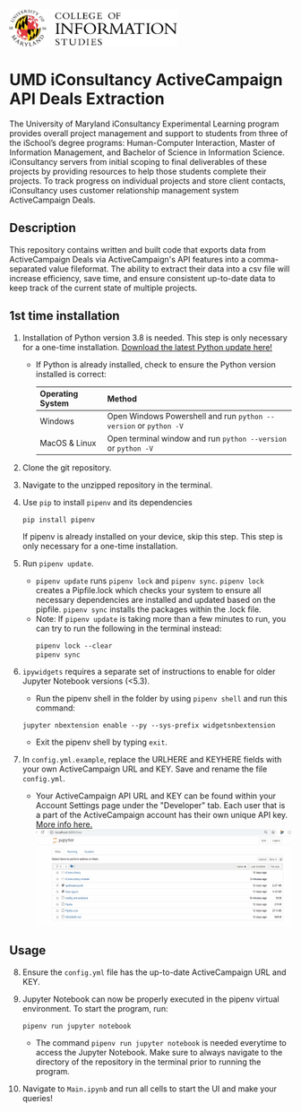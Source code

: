 
<img src="ischool.png" width="300" markdown="1">

# UMD iConsultancy ActiveCampaign API Deals Extraction
The University of Maryland iConsultancy Experimental Learning program provides overall project management and support to students from three of the iSchool’s degree programs: Human-Computer Interaction, Master of Information Management, and Bachelor of Science in Information Science. iConsultancy servers from initial scoping to final deliverables of these projects by providing resources to help those students complete their projects. To track progress on individual projects and store client contacts, iConsultancy uses customer relationship management system ActiveCampaign Deals. 

## Description
This repository contains written and built code that exports data from ActiveCampaign Deals via ActiveCampaign's API features into a comma-separated value fileformat. The ability to extract their data into a csv file will increase efficiency, save time, and ensure consistent up-to-date data to keep track of the current state of multiple projects. 

## 1st time installation
1. Installation of Python version 3.8 is needed. This step is only necessary for a one-time installation.
   [Download the latest Python update here!](https://www.python.org/) 
   - If Python is already installed, check to ensure the Python version installed is correct:
   
     | Operating System |                             Method                               |
     | ---------------- | ---------------------------------------------------------------- |
     | Windows          | Open Windows Powershell and run `python --version` or `python -V`|
     | MacOS & Linux    | Open terminal window and run `python --version` or `python -V`   | 
    
2. Clone the git repository.

3. Navigate to the unzipped repository in the terminal.

4. Use `pip` to install `pipenv` and its dependencies
   ```
   pip install pipenv
   ```
   If pipenv is already installed on your device, skip this step. This step is only necessary for a one-time installation. 
   
5. Run `pipenv update`.
   - `pipenv update` runs `pipenv lock` and `pipenv sync`. `pipenv lock` creates a Pipfile.lock which checks your system to ensure all necessary dependencies are installed and updated based on the pipfile.  `pipenv sync` installs the packages within the .lock file.
   - Note: If `pipenv update` is taking more than a few minutes to run, you can try to run the following in the terminal instead:
      ```
      pipenv lock --clear
      pipenv sync
      ```

6. `ipywidgets` requires a separate set of instructions to enable for older Jupyter Notebook versions (<5.3).
      - Run the pipenv shell in the folder by using `pipenv shell` and run this command: 
      ```
      jupyter nbextension enable --py --sys-prefix widgetsnbextension
      ```
      - Exit the pipenv shell by typing `exit`. 
7.  In `config.yml.example`, replace the URLHERE and KEYHERE fields with your own ActiveCampaign URL and KEY. Save and rename the file `config.yml`.
    - Your ActiveCampaign API URL and KEY can be found within your Account Settings page under the "Developer" tab. Each user that is a part of the ActiveCampaign account has their own unique API key. [More info here.](https://help.activecampaign.com/hc/en-us/articles/207317590-Getting-started-with-the-API#how-to-obtain-your-activecampaign-api-url-and-key)
    ![](URL_KEY_tutorial_README.gif)

      
## Usage
8. Ensure the `config.yml` file has the up-to-date ActiveCampaign URL and KEY.

9. Jupyter Notebook can now be properly executed in the pipenv virtual environment. To start the program, run:
   ```
   pipenv run jupyter notebook
   ```
    - The command `pipenv run jupyter notebook` is needed everytime to access the Jupyter Notebook. Make sure to always navigate to the directory of the repository in the terminal prior to running the program.

10. Navigate to `Main.ipynb` and run all cells to start the UI and make your queries!
